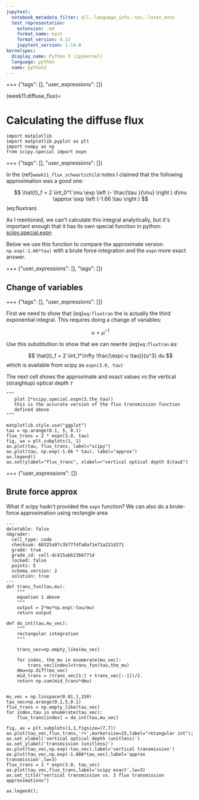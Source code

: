 ```yaml
---
jupytext:
  notebook_metadata_filter: all,-language_info,-toc,-latex_envs
  text_representation:
    extension: .md
    format_name: myst
    format_version: 0.13
    jupytext_version: 1.14.0
kernelspec:
  display_name: Python 3 (ipykernel)
  language: python
  name: python3
---
```


+++ {"tags": [], "user_expressions": []}

(week11:diffuse_flux)=
# Calculating the diffuse flux

```{code-cell} ipython3
import matplotlib
import matplotlib.pyplot as plt
import numpy as np
from scipy.special import expn
```

+++ {"tags": [], "user_expressions": []}

In the {ref}`week11_flux_schwartzchild` notes I claimed
 that the following approximation was a good one:

$$
 \hat{t}_f =  2 \int_0^1 \mu \exp \left (- \frac{\tau }{\mu} \right ) d\mu
       \approx  \exp \left (-1.66 \tau \right )
$$(eq:fluxtran)
       
As I mentioned, we can't calculate this integral analytically, but it's important enough that it has its own special function in python:
[scipy.special.expn](https://docs.scipy.org/doc/scipy/reference/generated/scipy.special.expn.html)

Below we use this function to compare the approximate version `np.exp(-1.66*tau)` with a brute force integration and the `expn` more exact answer.

+++ {"user_expressions": [], "tags": []}

## Change of variables

+++ {"tags": [], "user_expressions": []}

 First we need to show that {eq}`eq:fluxtran` the  is actually the third exponential integral.  This requires doing a change
 of variables:
 

 $$u = \mu^{-1}$$

Use this substitutiion to show that we can rewrite {eq}`eq:fluxtran` as:

 $$
 \hat{t}_f = 2 \int_1^\infty \frac{\exp(-u \tau)}{u^3} du
 $$
which is available from scipy as `expn(3.0, tau)`

The next cell shows the approximate and exact values vs the vertical (straightup) optical depth $\tau$
 

```{code-cell} ipython3
"""
   plot 2*scipy.special.expn(3,the_tau))
   this is the accurate version of the flux transmission function
   defined above
"""

matplotlib.style.use("ggplot")
tau = np.arange(0.1, 5, 0.1)
flux_trans = 2 * expn(3.0, tau)
fig, ax = plt.subplots(1, 1)
ax.plot(tau, flux_trans, label="scipy")
ax.plot(tau, np.exp(-1.66 * tau), label="approx")
ax.legend()
ax.set(ylabel="flux_trans", xlabel=r"vertical optical depth $\tau$")
```

+++ {"user_expressions": []}

##  Brute force approx

What if scipy hadn't provided the `expn` function?  We can also do a brute-force approximation
using rectangle area 


```{code-cell} ipython3
---
deletable: false
nbgrader:
  cell_type: code
  checksum: 60325a97c3b77fdfa8af1e71a221d271
  grade: true
  grade_id: cell-dc415abb23bb771d
  locked: false
  points: 5
  schema_version: 2
  solution: true
---
def trans_fun(tau,mu):
    """
    equation 1 above
    """
    output = 2*mu*np.exp(-tau/mu)
    return output

def do_int(tau,mu_vec):
    """
    rectangular integration
    """
    
    trans_vec=np.empty_like(mu_vec)
    
    for index, the_mu in enumerate(mu_vec):
        trans_vec[index]=trans_fun(tau,the_mu)
    dmu=np.diff(mu_vec)
    mid_trans = (trans_vec[1:] + trans_vec[:-1])/2.
    return np.sum(mid_trans*dmu)       
    

mu_vec = np.linspace(0.01,1,150)
tau_vec=np.arange(0.1,5,0.1)
flux_trans = np.empty_like(tau_vec)
for index,tau in enumerate(tau_vec):
    flux_trans[index] = do_int(tau,mu_vec)
    
fig, ax = plt.subplots(1,1,figsize=(7,7))
ax.plot(tau_vec,flux_trans,'r+',markersize=15,label="retangular int");
ax.set_xlabel('vertical optical depth (unitless)')
ax.set_ylabel('transmission (unitless)')
ax.plot(tau_vec,np.exp(-tau_vec),label='vertical transmission')
ax.plot(tau_vec,np.exp(-1.666*tau_vec),label='approx transmission',lw=3)
flux_trans = 2 * expn(3.0, tau_vec)
ax.plot(tau_vec,flux_trans,label='scipy exact',lw=3)
ax.set_title("vertical transmission vs. 3 flux transmission approximations")

ax.legend();
```
